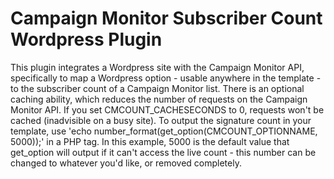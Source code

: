# Campaign Monitor Subscriber Count Wordpress Plugin

This plugin integrates a Wordpress site with the Campaign Monitor API, specifically to map a Wordpress option - usable anywhere in the template - to the subscriber count of a Campaign Monitor list. There is an optional caching ability, which reduces the number of requests on the Campaign Monitor API. If you set CMCOUNT_CACHESECONDS to 0, requests won't be cached (inadvisible on a busy site). To output the signature count in your template, use 'echo number_format(get_option(CMCOUNT_OPTIONNAME, 5000));' in a PHP tag. In this example, 5000 is the default value that get_option will output if it can't access the live count - this number can be changed to whatever you'd like, or removed completely.

